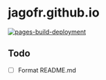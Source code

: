 # jagofr.github.io
[![pages-build-deployment](https://github.com/Jagofr/jagofr.github.io/actions/workflows/pages/pages-build-deployment/badge.svg)](https://github.com/Jagofr/jagofr.github.io/actions/workflows/pages/pages-build-deployment)
## Todo
- [ ] Format README.md
